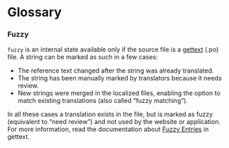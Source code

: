 <!-- markdownlint-disable MD001 -->

# Glossary

### Fuzzy

`fuzzy` is an internal state available only if the source file is a [gettext](https://www.gnu.org/software/gettext/manual/html_node/PO-Files.html) (.po) file. A string can be marked as such in a few cases:
* The reference text changed after the string was already translated.
* The string has been manually marked by translators because it needs review.
* New strings were merged in the localized files, enabling the option to match existing translations (also called “fuzzy matching”).

In all these cases a translation exists in the file, but is marked as fuzzy (equivalent to “need review”) and not used by the website or application. For more information, read the documentation about [Fuzzy Entries](https://www.gnu.org/software/gettext/manual/html_node/Fuzzy-Entries.html#Fuzzy-Entries) in gettext.
